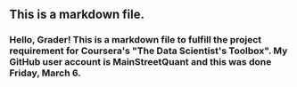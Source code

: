 ## This is a markdown file.

### Hello, Grader! This is a markdown file to fulfill the project requirement for Coursera's "The Data Scientist's Toolbox".  My GitHub user account is MainStreetQuant and this was done Friday, March 6.
